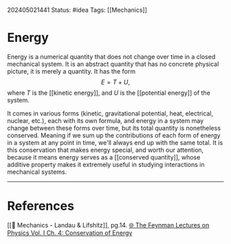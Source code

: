 202405021441
Status: #idea
Tags: [[Mechanics]]

# Energy

Energy is a numerical quantity that does not change over time in a closed mechanical system. It is an abstract quantity that has no concrete physical picture, it is merely a quantity. It has the form 
$$ E = T+U,$$
where $T$ is the [[kinetic energy]], and $U$ is the [[potential energy]] of the system.

It comes in various forms (kinetic, gravitational potential, heat, electrical, nuclear, etc.), each with its own formula, and energy in a system may change between these forms over time, but its total quantity is nonetheless conserved. Meaning if we sum up the contributions of each form of energy in a system at any point in time, we'll always end up with the same total. It is this conservation that makes energy special, and worth our attention, because it means energy serves as a [[conserved quantity]], whose additive property makes it extremely useful in studying interactions in mechanical systems.

___
# References
[[📕 Mechanics - Landau & Lifshitz]], pg.14.
[🌐 The Feynman Lectures on Physics Vol. I Ch. 4: Conservation of Energy](https://www.feynmanlectures.caltech.edu/I_04.html)